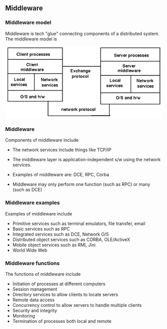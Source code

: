 ## Middleware 

### Middleware model

Middleware is tech "glue" connecting components of a distributed system. The middleware model is 

![middleware](../assets/middleware.gif)

### Middleware

Components of middleware include

* The network services include things like TCP/IP

* The middleware layer is application-independent s/w using the network services. 

* Examples of middleware are: DCE, RPC, Corba

* Middleware may only perform one function (such as RPC) or many (such as DCE) 

### Middleware examples

Examples of middleware include

* Primitive services such as terminal emulators, file transfer, email
* Basic services such as RPC
* Integrated services such as DCE, Network O/S
* Distributed object services such as CORBA, OLE/ActiveX
* Mobile object services such as RMI, Jini
* World Wide Web 


### Middleware functions

The functions of middleware include

* Initiation of processes at different computers
* Session management
* Directory services to allow clients to locate servers
* Remote data access
* Concurrency control to allow servers to handle multiple clients
* Security and integrity
* Monitoring
* Termination of processes both local and remote 
